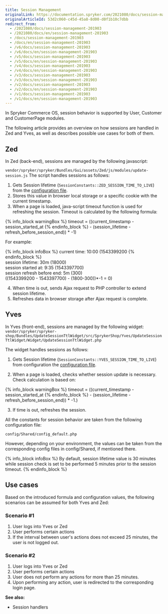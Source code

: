 ```yaml
---
title: Session Management
originalLink: https://documentation.spryker.com/2021080/docs/session-management-201903
originalArticleId: 53d2c060-c45d-45a8-8d00-d0f1b10c7dbb
redirect_from:
  - /2021080/docs/session-management-201903
  - /2021080/docs/en/session-management-201903
  - /docs/session-management-201903
  - /docs/en/session-management-201903
  - /v6/docs/session-management-201903
  - /v6/docs/en/session-management-201903
  - /v5/docs/session-management-201903
  - /v5/docs/en/session-management-201903
  - /v4/docs/session-management-201903
  - /v4/docs/en/session-management-201903
  - /v3/docs/session-management-201903
  - /v3/docs/en/session-management-201903
  - /v2/docs/session-management-201903
  - /v2/docs/en/session-management-201903
  - /v1/docs/session-management-201903
  - /v1/docs/en/session-management-201903
---
```


In Spryker Commerce OS, session behavior is supported by User, Customer and CustomerPage modules.

The following article provides an overview on how sessions are handled in Zed and Yves, as well as describes possible use cases for both of them.

## Zed
In Zed (back-end), sessions are managed by the following javascript:

`vendor/spryker/spryker/Bundles/Gui/assets/Zed/js/modules/update-session.js`
The script handles sessions as follows:

1. Gets Session lifetime (`SessionConstants::ZED_SESSION_TIME_TO_LIVE`) from the [configuration file](https://documentation.spryker.com/resources_and_developer_tools/session_management/session-management-201903.htm#All).
2. Stores this value in browser local storage or a specific cookie with the current timestamp.
3. When a page is loaded, java-script timeout function is used for refreshing the session. Timeout is calculated by the following formula:

{% info_block warningBox %}
timeout = ((current_timestamp - session_started_at
{% endinfo_block %} - (session_lifetime - refresh_before_session_end)) * -1)

For example:

{% info_block infoBox %}
current time: 10:00 (1543399200
{% endinfo_block %}<br>session lifetime: 30m (18000)<br>session started at: 9:35 (1543397700)<br>session refresh before end: 5m (300)<br>((1543399200 - 1543397700) - (1800-300))*-1 = 0)

4. When time is out, sends Ajax request to PHP controller to extend session lifetime.
5. Refreshes data in browser storage after Ajax request is complete.

## Yves
In Yves (front-end), sessions are managed by the following widget:
`vendor/spryker/spryker-shop/Bundles/UpdateSessionTtlWidget/src/SprykerShop/Yves/UpdateSessionTtlWidget/Widget/UpdateSessionTtlWidget.php`

The widget handles sessions as follows:

1. Gets Session lifetime (`SessionConstants::YVES_SESSION_TIME_TO_LIVE`) from configuration the [configuration file](https://documentation.spryker.com/resources_and_developer_tools/session_management/session-management-201903.htm#All).

2. When a page is loaded, checks whether session update is necessary. Check calculation is based on:

{% info_block warningBox %}
timeout = ((current_timestamp - session_started_at
{% endinfo_block %} - (session_lifetime - refresh_before_session_end)) * -1.)

3. If time is out, refreshes the session.


All the constants for session behavior are taken from the following configuration file:

`config/Shared/config_default.php`

However, depending on your environment, the values can be taken from the corresponding config files in config/Shared, if mentioned there.

{% info_block infoBox %}
By default, session lifetime value is 30 minutes while session check is set to be performed 5 minutes prior to the session timeout.
{% endinfo_block %}

## Use cases
Based on the introduced formula and configuration values, the following scenarios can be assumed for both Yves and Zed:

### Scenario #1

1. User logs into Yves or Zed
2. User performs certain actions
3. If the interval between user's actions does not exceed 25 minutes, the user is not logged out.

### Scenario #2
1. User logs into Yves or Zed
2. User performs certain actions
3. User does not perform any actions for more than 25 minutes.
4. Upon performing any action, user is redirected to the corresponding login page.

**See also:**

* Session handlers

<!-- _Last review date: Feb 19, 2019_ by Jeremy Foruna, Andrii Tserkovnyi -->
